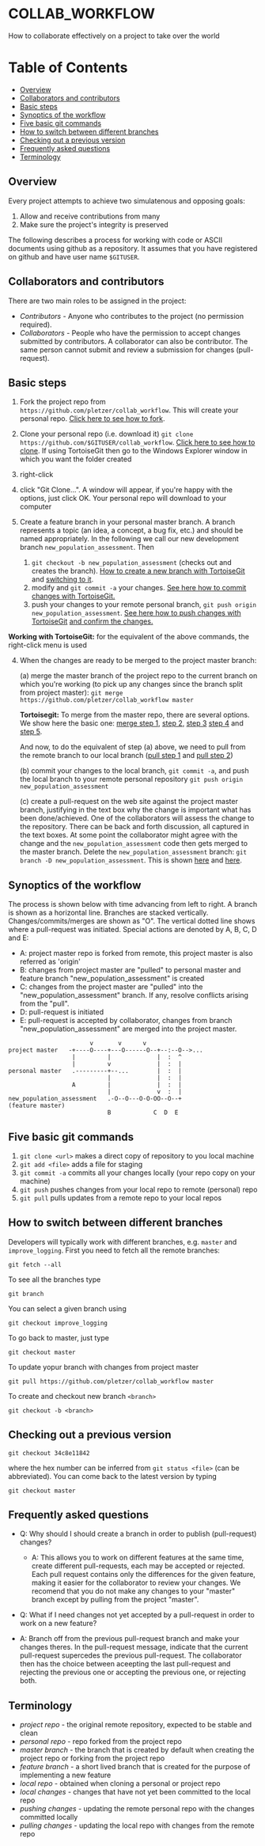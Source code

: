 # COLLAB_WORKFLOW

How to collaborate effectively on a project to take over the world

# Table of Contents
  * [Overview](#overview)
  * [Collaborators and contributors](#collaborators-and-contributors)
  * [Basic steps](#basic-steps)
  * [Synoptics of the workflow](#synoptics-of-the-workflow)
  * [Five basic git commands](#five-basic-git-commands)
  * [How to switch between different branches](#how-to-switch-between-different-branches)
  * [Checking out a previous version](#checking-out-a-previous-version)
  * [Frequently asked questions](#frequently-asked-questions)
  * [Terminology](#terminology)



## Overview

Every project attempts to achieve two simulatenous and opposing goals:

 1. Allow and receive contributions from many
 2. Make sure the project's integrity is preserved

The following describes a process for working with code or ASCII documents using github as a repository. It assumes that you have registered on github and have user name `$GITUSER`.

## Collaborators and contributors

There are two main roles to be assigned in the project:

 * *Contributors* - Anyone who contributes to the project (no permission required). 
 * *Collaborators* - People who have the permission to accept changes submitted by contributors. A collaborator can also be contributor. The same person cannot submit and review a submission for changes (pull-request).

## Basic steps

 1. Fork the project repo from `https://github.com/pletzer/collab_workflow`. This will create your personal repo. <a href="https://github.com/pletzer/collab_workflow/blob/master/fork.png">Click here to see how to fork</a>.

 2. Clone your personal repo (i.e. download it) `git clone https://github.com/$GITUSER/collab_workflow`. <a href="https://github.com/pletzer/collab_workflow/blob/master/clone.png">Click here to see how to clone</a>. If using TortoiseGit then go to the Windows Explorer window in which you want the folder created
   1. right-click
   2. click "Git Clone...". A window will appear, if you're happy with the options, just click OK. Your personal repo will download to your computer 

 3. Create a feature branch in your personal master branch. A branch represents a topic (an idea, a concept, a bug fix, etc.) and should be named appropriately. 
    In the following we call our new development branch `new_population_assessment`. Then
    1. `git checkout -b new_population_assessment` (checks out and creates the branch). <a href="https://github.com/pletzer/collab_workflow/blob/master/new_branch.png">How to create a new branch with TortoiseGit</a> and <a href="https://github.com/pletzer/collab_workflow/blob/master/new_branch_2.png">switching to it</a>.
    2. modify and `git commit -a` your changes. <a href="https://github.com/pletzer/collab_workflow/blob/master/commit1.png">See here how to commit changes with TortoiseGit.</a>
    3. push your changes to your remote personal branch, `git push origin new_population_assessment`. <a href="https://github.com/pletzer/collab_workflow/blob/master/push1.png">See here how to push changes with TortoiseGit</a> <a href="https://github.com/pletzer/collab_workflow/blob/master/push2.png">and confirm the changes.</a>

 **Working with TortoiseGit:** for the equivalent of the above commands, the right-click menu is used

 4. When the changes are ready to be merged to the project master branch:
 
 	(a) merge the master branch of the project repo to the current branch on which you're working (to pick up any changes since the branch split from project master): `git merge https://github.com/pletzer/collab_workflow master`
	
	**Tortoisegit:** To merge from the master repo, there are several options. We show here the basic one: <a href="https://github.com/pletzer/collab_workflow/blob/master/merge1.png">merge step 1,</a> <a href="https://github.com/pletzer/collab_workflow/blob/master/merge2.png">step 2,</a> <a href="https://github.com/pletzer/collab_workflow/blob/master/merge3.png">step 3</a> <a href="https://github.com/pletzer/collab_workflow/blob/master/merge4.png">step 4</a> and <a href="https://github.com/pletzer/collab_workflow/blob/master/merge5.png">step 5</a>. 
		
	And now, to do the equivalent of step (a) above, we need to pull from the remote branch to our local branch (<a href="https://github.com/pletzer/collab_workflow/blob/master/merge6.png">pull step 1</a> and <a href="https://github.com/pletzer/collab_workflow/blob/master/merge7.png">pull step 2</a>)
    				
	(b) commit your changes to the local branch, `git commit -a`, and push the local branch to your remote personal repository `git push origin new_population_assessment`
    
	(c) create a pull-request on the web site against the project master branch, justifying in the text box why the change is important what has been done/achieved. One of the collaborators will assess the change to the repository. There can be back and forth discussion, all captured in the text boxes. At some point the collaborator might agree with the change and the `new_population_assessment` code then gets merged to the master branch. Delete the `new_population_assessment` branch: `git branch -D new_population_assessment`. This is shown <a href="https://github.com/pletzer/collab_workflow/blob/master/pullrequest1.png">here</a> and  <a href="https://github.com/pletzer/collab_workflow/blob/master/pullrequest2.png">here</a>.


## Synoptics of the workflow

The process is shown below with time advancing from left to right. A branch is shown as a horizontal line. Branches are stacked vertically. Changes/commits/merges are shown as "O". The vertical dotted line shows where a pull-request was initiated. Special actions are denoted by A, B, C, D and E:
 * A: project master repo is forked from remote, this project master is also referred as 'origin'
 * B: changes from project master are "pulled" to personal master and feature branch "new_population_assessment" is created 
 * C: changes from the project master are "pulled" into the "new_population_assessment" branch. If any, resolve conflicts arising from the "pull". 
 * D: pull-request is initiated
 * E: pull-request is accepted by collaborator, changes from branch "new_population_assessment" are merged into the project master. 

```sequence
                       v       v      v
project master   -+----O----+---O------O--+--:--O-->...
                  |         |             |  :  ^
                  |         v             |  :  |
personal master   .---------+--...        |  :  |
                            |             |  :  |
                  A         |             |  :  |
                            |             v  :  |
new_population_assessment   .-O--O---O-O-OO--O--+
(feature master)
                            B            C  D  E         
```

## Five basic git commands

 1. `git clone <url>` makes a direct copy of repository to you local machine
 2. `git add <file>` adds a file for staging
 3. `git commit -a` commits all your changes locally (your repo copy on your machine)
 4. `git push` pushes changes from your local repo to remote (personal) repo
 5. `git pull` pulls updates from a remote repo to your local repos

## How to switch between different branches

Developers will typically work with different branches, e.g. `master` and `improve_logging`. First you need to fetch all the remote branches:
```
git fetch --all
```
To see all the branches type 
```
git branch
```
You can select a given branch using
```
git checkout improve_logging
```
To go back to master, just type
```
git checkout master
```
To update yopur branch with changes from project master
```
git pull https://github.com/pletzer/collab_workflow master
```
To create and checkout new branch `<branch>`
```
git checkout -b <branch>
```

## Checking out a previous version

```
git checkout 34c8e11842
```
where the hex number can be inferred from `git status <file>` (can be abbreviated).  You can come back to the latest version by typing
```
git checkout master
```

## Frequently asked questions 

 * Q: Why should I should create a branch in order to publish (pull-request) changes? 
   * A: This allows you to work on different features at the same time, create different pull-requests, each may be accepted or rejected. Each pull request contains only the differences for the given feature, making it easier for the collaborator to review your changes. We recomend that you do not make any changes to your "master" branch except by pulling from the project "master". 

 * Q: What if I need changes not yet accepted by a pull-request in order to work on a new feature? 
  * A: Branch off from the previous pull-request branch and make your changes theres. In the pull-request message, indicate that the current pull-request supercedes the previous pull-request. The collaborator then has the choice between aceepting the last pull-request and rejecting the previous one or accepting the previous one, or rejecting both.

 
## Terminology

 * *project repo* - the original remote repository, expected to be stable and clean
 * *personal repo* - repo forked from the project repo
 * *master branch* - the branch that is created by default when creating the project repo or forking from the project repo
 * *feature branch* - a short lived branch that is created for the purpose of implementing a new feature
 * *local repo* - obtained when cloning a personal or project repo
 * *local changes* - changes that have not yet been committed to the local repo
 * *pushing changes* - updating the remote personal repo with the changes committed locally
 * *pulling changes* - updating the local repo with changes from the remote repo
